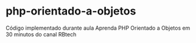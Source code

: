 # php-orientado-a-objetos
Código implementado durante aula Aprenda PHP Orientado a Objetos em 30 minutos do canal RBtech
